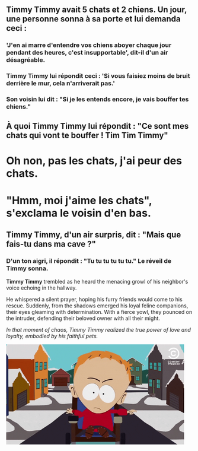 ## Timmy Timmy avait 5 chats et 2 chiens. Un jour, une personne sonna à sa porte et lui demanda ceci :
### 'J'en ai marre d'entendre vos chiens aboyer chaque jour pendant des heures, c'est insupportable', dit-il d'un air désagréable.
### Timmy Timmy lui répondit ceci : 'Si vous faisiez moins de bruit derrière le mur, cela n'arriverait pas.'

### Son voisin lui dit : "Si je les entends encore, je vais bouffer tes chiens."
## À quoi Timmy Timmy lui répondit : "Ce sont mes chats qui vont te bouffer ! Tim Tim Timmy"
# Oh non, pas les chats, j'ai peur des chats.

# "Hmm, moi j'aime les chats", s'exclama le voisin d'en bas.
## Timmy Timmy, d'un air surpris, dit : "Mais que fais-tu dans ma cave ?"
### D'un ton aigri, il répondit : "Tu tu tu tu tu tu." Le réveil de Timmy sonna.

**Timmy Timmy** trembled as he heard the menacing growl of his neighbor's voice echoing in the hallway.

He whispered a silent prayer, hoping his furry friends would come to his rescue.
Suddenly, from the shadows emerged his loyal feline companions, their eyes gleaming with determination.
With a fierce yowl, they pounced on the intruder, defending their beloved owner with all their might.

*In that moment of chaos, Timmy Timmy realized the true power of love and loyalty, embodied by his faithful pets.*

<img align="center" src="assets/timmy.gif"/>
